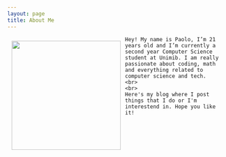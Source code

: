 ```yaml
---
layout: page
title: About Me
---
```


<div>
    <img align="left" style="margin: 10px;" width="250" height="250" src="{{ site.github.url }}/assets/img/avatar.jpeg">

    Hey! My name is Paolo, I’m 21 years old and I’m currently a second year Computer Science student at Unimib. I am really passionate about coding, math and everything related to computer science and tech. 
    <br>
    <br>
    Here's my blog where I post things that I do or I'm interestend in. Hope you like it!
</div>
